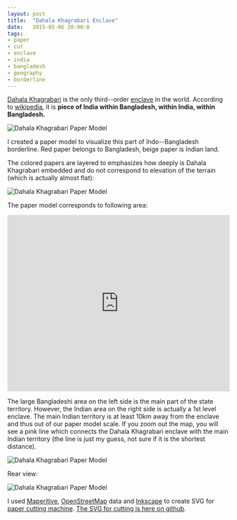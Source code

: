 ```yaml
---
layout: post
title:  "Dahala Khagrabari Enclave"
date:   2015-05-06 20:00:0
tags:
- paper 
- cut
- enclave
- india
- bangladesh
- geography
- borderline
---
```


[Dahala Khagrabari](http://en.wikipedia.org/wiki/Dahala_Khagrabari) is the only third--order [enclave](http://en.wikipedia.org/wiki/Enclave_and_exclave) in the world. According to [wikipedia](http://en.wikipedia.org/wiki/Dahala_Khagrabari), it is __piece of India within Bangladesh, within India, within Bangladesh.__

![Dahala Khagrabari Paper Model]({{site.baseurl}}/images/2015-05-06-dahala-khagrabari/07.jpg "Dahala Khagrabari Paper Model")

I created a paper model to visualize this part of Indo--Bangladesh borderline. 
Red paper belongs to Bangladesh, beige paper is Indian land.

The colored papers are layered to emphasizes how deeply is Dahala Khagrabari embedded and do not correspond to elevation of the terrain (which is actually almost flat):

![Dahala Khagrabari Paper Model]({{site.baseurl}}/images/2015-05-06-dahala-khagrabari/06.jpg "Dahala Khagrabari Paper Model")

The paper model corresponds to following area:

<iframe width="100%" height="400px" frameBorder="0" src="https://umap.openstreetmap.fr/en/map/dahala-khagrabari_38973?scaleControl=false&miniMap=false&scrollWheelZoom=true&zoomControl=true&allowEdit=false&moreControl=true&datalayersControl=true&onLoadPanel=undefined&captionBar=false"></iframe>

The large Bangladeshi area on the left side is the main part of the state territory. However, the Indian area on the right side is actually a 1st level enclave. The main Indian territory is at least 10km away from the enclave and thus out of our paper model scale. If you zoom out the map, you will see a pink line which connects the Dahala Khagrabari enclave with the main Indian territory (the line is just my guess, not sure if it is the shortest distance).

![Dahala Khagrabari Paper Model]({{site.baseurl}}/images/2015-05-06-dahala-khagrabari/11.jpg "Dahala Khagrabari Paper Model")

Rear view:

![Dahala Khagrabari Paper Model]({{site.baseurl}}/images/2015-05-06-dahala-khagrabari/10.jpg "Dahala Khagrabari Paper Model")

I used [Maperitive](http://maperitive.net/), [OpenStreetMap](https://wiki.openstreetmap.org/wiki/Main_Page) data and [Inkscape](https://inkscape.org/en/) to create SVG for [paper cutting machine](http://www.amazon.com/Silhouette-SILHOUETTE-PORTRAIT-Portrait/dp/B009GZUPFA). [The SVG for cutting is here on github](https://github.com/petervojtek/diy/blob/gh-pages/images/2015-05-06-dahala-khagrabari/dahala-khagabari.svg).
